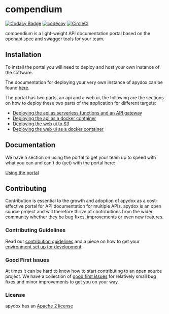 # compendium

[![Codacy Badge](https://api.codacy.com/project/badge/Grade/0de42b2e1a894b07be195a07fff028ae)](https://app.codacy.com/app/freshwebio/apydox?utm_source=github.com&utm_medium=referral&utm_content=freshwebio/apydox&utm_campaign=Badge_Grade_Dashboard) [![codecov](https://codecov.io/gh/freshwebio/apydox/branch/master/graph/badge.svg)](https://codecov.io/gh/freshwebio/apydox) [![CircleCI](https://circleci.com/gh/freshwebio/apydox.svg?style=svg)](https://circleci.com/gh/freshwebio/apydox)

compendium is a light-weight API documentation portal based on the openapi spec and swagger tools for your team.

## Installation

To install the portal you will need to deploy and host your own instance of the software.

The documentation for deploying your very own instance of apydox can be found [here](https://apydox.freshweb.io).

The portal has two parts, an api and a web ui, the following are the sections on how to deploy these two parts of the application for different targets:

- [Deploying the api as serverless functions and an API gateway](https://apydox.freshweb.io/deployment/deploying-the-api-for-serverless)
- [Deploying the api as a docker container](https://apydox.freshweb.io/deployment/deploying-the-api-with-containers)
- [Deploying the web ui to S3](https://apydox.freshweb.io/deployment/deploying-the-portal-with-s3)
- [Deploying the web ui as a docker container](https://apydox.freshweb.io/deployment/deploying-the-portal-with-containers)

## Documentation

We have a section on using the portal to get your team up to speed with what you can and can't do (yet) with the portal here:

[Using the portal](https://apydox.freshweb.io/using-the-portal)

## Contributing

Contribution is essential to the growth and adoption of apydox as a cost-effective portal for API documentation for multiple APIs. apydox is an open source project and will therefore thrive of contributions from the wider community whether they be bug fixes, improvements or even new features.

### Contributing Guidelines

Read our [contribution guidelines](https://apydox.freshweb.io/contributing/getting-started) and a piece on how to get your [environment set up for development](https://apydox.freshweb.io/contributing/local-development-environments).

### Good First Issues

At times it can be hard to know how to start contributing to an open source project. We have a collection of [good first issues](https://github.com/freshwebio/apydox/labels/good%20first%20issue) for relatively small bug fixes and minor improvements to get you on your way.

### License

apydox has an [Apache 2 license](https://github.com/freshwebio/apydox/blob/master/LICENSE)
